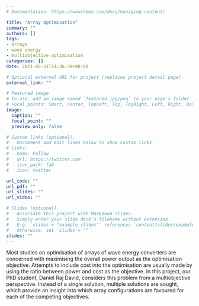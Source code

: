 ```yaml
---
# Documentation: https://wowchemy.com/docs/managing-content/

title: "Array Optimisation"
summary: ""
authors: []
tags: 
- arrays
- wave energy
- multiobjective optimisation 
categories: []
date: 2021-05-31T14:36:39+08:00

# Optional external URL for project (replaces project detail page).
external_link: ""

# Featured image
# To use, add an image named `featured.jpg/png` to your page's folder.
# Focal points: Smart, Center, TopLeft, Top, TopRight, Left, Right, BottomLeft, Bottom, BottomRight.
image:
  caption: ""
  focal_point: ""
  preview_only: false

# Custom links (optional).
#   Uncomment and edit lines below to show custom links.
# links:
# - name: Follow
#   url: https://twitter.com
#   icon_pack: fab
#   icon: twitter

url_code: ""
url_pdf: ""
url_slides: ""
url_video: ""

# Slides (optional).
#   Associate this project with Markdown slides.
#   Simply enter your slide deck's filename without extension.
#   E.g. `slides = "example-slides"` references `content/slides/example-slides.md`.
#   Otherwise, set `slides = ""`.
slides: ""
---
```


Most studies on optimisation of arrays of wave energy converters are concerned with maximising the overall power output as the optimisation objective. Attempts to include cost into the optimisation are usually made by using the ratio between power and cost as the objective. 
In this project, our PhD student, Daniel Raj David, considers this problem from a multiobjective perspective. Instead of a single solution, multiple solutions are sought, which provide an insight into which array configurations are favoured for each of the competing objectives. 
